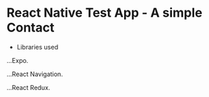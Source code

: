 # React Native Test App - A simple Contact
- Libraries used

...Expo. 

...React Navigation. 

...React Redux. 
